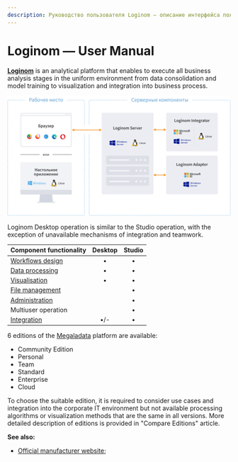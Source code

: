 ```yaml
---
description: Руководство пользователя Loginom – описание интерфейса пользователя, основные функции и рекомендации по их использованию. Обзор редакций платформы.
---
```

# Loginom — User Manual

[**Loginom**](https://loginom.ru) is an analytical platform that enables to execute all business analysis stages in the uniform environment from data consolidation and model training to visualization and integration into business process.

![The Loginom platform components](./components.svg)

Loginom Desktop operation is similar to the Studio operation, with the exception of unavailable mechanisms of integration and teamwork.

| Component functionality | Desktop | Studio |
|:-------------|:------:|:-------:|
| [Workflows design](./workflow/README.md) | • | • |
| [Data processing](./processors/README.md) | • | • |
| [Visualisation](./visualization/README.md) | • | • |
| [File management](./location_user_files.md) | | • |
| [Administration](./admin/README.md) | | • |
| Multiuser operation | | • |
| [Integration](./integration/README.md) | •/- | • |


6 editions of the [Megaladata](https://loginom.ru) platform are available:

* Community Edition
* Personal
* Team
* Standard
* Enterprise
* Cloud

To choose the suitable edition, it is required to consider use cases and integration into the corporate IT environment but not available processing algorithms or visualization methods that are the same in all versions.
More detailed description of editions is provided in "Compare Editions" article.

**See also:**

* [Official manufacturer website](https://loginom.ru);
